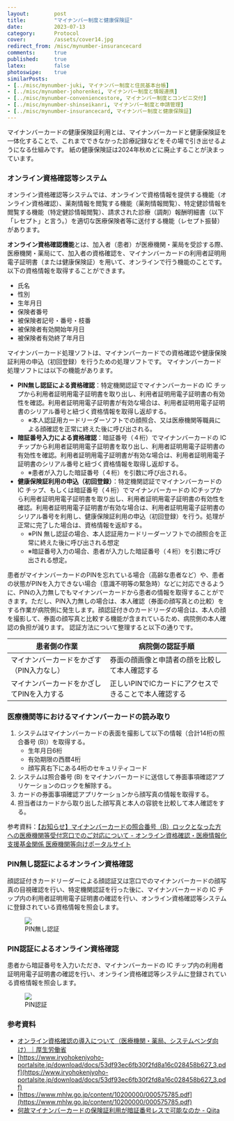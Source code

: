 ```yaml
---
layout:        post
title:         "マイナンバー制度と健康保険証"
date:          2023-07-13
category:      Protocol
cover:         /assets/cover14.jpg
redirect_from: /misc/mynumber-insurancecard
comments:      true
published:     true
latex:         false
photoswipe:    true
similarPosts:
- [../misc/mynumber-juki, マイナンバー制度と住民基本台帳]
- [../misc/mynumber-johorenkei, マイナンバー制度と情報連携]
- [../misc/mynumber-conveniencestore, マイナンバー制度とコンビニ交付]
- [../misc/mynumber-shinseikanri, マイナンバー制度と申請管理]
- [../misc/mynumber-insurancecard, マイナンバー制度と健康保険証]
---
```


マイナンバーカードの健康保険証利用とは、マイナンバーカードと健康保険証を一体化することで、これまでできなかった診療記録などをその場で引き出せるようになる仕組みです。
紙の健康保険証は2024年秋めどに廃止することが決まっています。

### オンライン資格確認等システム

オンライン資格確認等システムでは、オンラインで資格情報を提供する機能（オンライン資格確認）、薬剤情報を閲覧する機能（薬剤情報閲覧）、特定健診情報を閲覧する機能（特定健診情報閲覧）、請求された診療（調剤）報酬明細書（以下「レセプト」と言う。）を適切な医療保険者等に送付する機能（レセプト振替）があります。

**オンライン資格確認機能**とは、加入者（患者）が医療機関・薬局を受診する際、医療機関・薬局にて、加入者の資格確認を、マイナンバーカードの利用者証明用電子証明書（または健康保険証）を用いて、オンラインで行う機能のことです。
以下の資格情報を取得することができます。
- 氏名
- 性別
- 生年月日
- 保険者番号
- 被保険者記号・番号・枝番
- 被保険者有効開始年月日
- 被保険者有効終了年月日

マイナンバーカード処理ソフトは、マイナンバーカードでの資格確認や健康保険証利用の申込（初回登録）を行うための処理ソフトです。
マイナンバーカード処理ソフトには以下の機能があります。

- **PIN無し認証による資格確認**：特定機関認証でマイナンバーカードの IC チップから利用者証明用電子証明書を取り出し、利用者証明用電子証明書の有効性を確認。利用者証明用電子証明書が有効な場合は、利用者証明用電子証明書のシリアル番号と紐づく資格情報を取得し返却する。
    - ※本人認証用カードリーダーソフトでの顔照合、又は医療機関等職員による顔確認を正常に終えた後に呼び出される。
- **暗証番号入力による資格確認**：暗証番号（４桁）でマイナンバーカードの IC チップから利用者証明用電子証明書を取り出し、利用者証明用電子証明書の有効性を確認。利用者証明用電子証明書が有効な場合は、利用者証明用電子証明書のシリアル番号と紐づく資格情報を取得し返却する。
    - ※患者が入力した暗証番号（４桁）を引数に呼び出される。
- **健康保険証利用の申込（初回登録）**：特定機関認証でマイナンバーカードの IC チップ、もしくは暗証番号（４桁）でマイナンバーカードの ICチップから利用者証明用電子証明書を取り出し、利用者証明用電子証明書の有効性を確認。利用者証明用電子証明書が有効な場合は、利用者証明用電子証明書のシリアル番号を利用し、健康保険証利用の申込（初回登録）を行う。処理が正常に完了した場合は、資格情報を返却する。
    - ※PIN 無し認証の場合、本人認証用カードリーダーソフトでの顔照合を正常に終えた後に呼び出される想定
    - ※暗証番号入力の場合、患者が入力した暗証番号（４桁）を引数に呼び出される想定。

患者がマイナンバーカードのPINを忘れている場合（高齢な患者など）や、患者の状態がPINを入力できない場合（意識不明等の緊急時）などに対応できるように、PINの入力無しでもマイナンバーカードから患者の情報を取得することができます。ただし、PIN入力無しの場合は、本人確認（券面の顔写真との比較）をする作業が病院側に発生します。顔認証付きのカードリーダの場合は、本人の顔を撮影して、券面の顔写真と比較する機能が含まれているため、病院側の本人確認の負担が減ります。
認証方法について整理すると以下の通りです。

| 患者側の作業                         | 病院側の認証手順
|------------------------------------|-----------------------------------------|
| マイナンバーカードをかざす（PIN入力なし） | 券面の顔画像と申請者の顔を比較して本人確認する
| マイナンバーカードをかざしてPINを入力する | 正しいPINでICカードにアクセスできることで本人確認する

### 医療機関等におけるマイナンバーカードの読み取り

1. システムはマイナンバーカードの表面を撮影して以下の情報（合計14桁の照合番号 (B)）を取得する。
    - 生年月日6桁
    - 有効期限の西暦4桁
    - 顔写真右下にある4桁のセキュリティコード
2. システムは照合番号 (B) をマイナンバーカードに送信して券面事項確認アプリケーションのロックを解除する。
3. カードの券面事項確認アプリケーションから顔写真の情報を取得する。
4. 担当者はカードから取り出した顔写真と本人の容貌を比較して本人確認をする。

参考資料：[【お知らせ】マイナンバーカードの照合番号（B）ロックとなった方への医療機関等受付窓口でのご対応について - オンライン資格確認・医療情報化支援基金関係 医療機関等向けポータルサイト](https://www.iryohokenjyoho-portalsite.jp/news/b.html)

<!--
マイナンバーカードの仕様では、利用者証明用電子証明書はPINの入力なしで取得することができます。公開鍵基盤における証明書とは、公開鍵を通信相手に渡すための署名ファイルであるため、証明書を取り出すためにPINを入力する必要はありません。

また、マイナンバーを生成しているJ-LISでは、マイナンバーカードに含まれる利用者証明用電子証明書のシリアル番号から、住民票コードへ変換する機能を有しているため、証明書からシリアル番号を取り出すことで、対象の患者の情報を取得することができます。

本来証明書そのものの一意性を示すためのシリアル番号を、個人を特定するために利用しているのは、マイナンバーカードが生まれた頃にはなかった考え方ですが、運用上の利便性に代えがたい点と、万が一シリアル番号のDBが漏洩しても、マイナンバーカードの電子証明書の更新手続きによって自衛することができ、利用者自身でリスク管理をすることができるため、現在はシリアル番号による名寄せが行われています。

※シリアル番号を使わずに名寄せする場合は、基本4情報（名前、住所、生年月日、性別）で突合することになりますが、転入届を出さないで引越しをする場合（学生などによくあるパターン）、マイナンバーカードの住所と申請書の住所が異なる場合があり、同姓同名の人が存在すると別の人と紐づけてしまうリスクがあります。そのような理由もあり、名寄せにシリアル番号を使うことが正確な事務作業をする上で最も重要になります。
-->

### PIN無し認証によるオンライン資格確認

顔認証付きカードリーダーによる顔認証又は窓口でのマイナンバーカードの顔写真の目視確認を行い、特定機関認証を行った後に、マイナンバーカードの IC チップ内の利用者証明用電子証明書の確認を行い、オンライン資格確認等システムに登録されている資格情報を照会します。

<figure>
<img src="{{ site.baseurl }}/media/post/mynumber/mynumber-insurancecard-1.png" />
<figcaption>PIN無し認証</figcaption>
</figure>

### PIN認証によるオンライン資格確認

患者から暗証番号を入力いただき、マイナンバーカードの IC チップ内の利用者証明用電子証明書の確認を行い、オンライン資格確認等システムに登録されている資格情報を照会します。

<figure>
<img src="{{ site.baseurl }}/media/post/mynumber/mynumber-insurancecard-2.png" />
<figcaption>PIN認証</figcaption>
</figure>



### 参考資料

- [オンライン資格確認の導入について（医療機関・薬局、システムベンダ向け）｜厚生労働省](https://www.mhlw.go.jp/stf/newpage_08280.html)
- [https://www.iryohokenjyoho-portalsite.jp/download/docs/53df93ec6fb30f2fd8a16c028458b627_3.pdf](https://www.iryohokenjyoho-portalsite.jp/download/docs/53df93ec6fb30f2fd8a16c028458b627_3.pdf)
- [https://www.mhlw.go.jp/content/10200000/000575785.pdf](https://www.mhlw.go.jp/content/10200000/000575785.pdf)
- [何故マイナンバーカードの保険証利用が暗証番号レスで可能なのか - Qiita](https://qiita.com/migimigi_/items/52751930ff878bc8cd2e)
